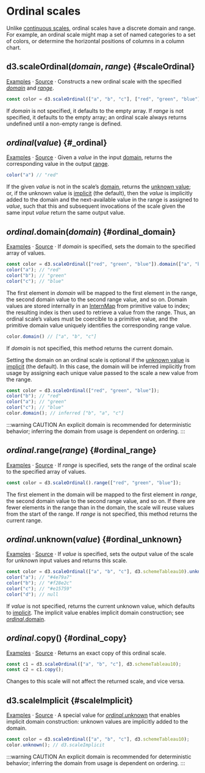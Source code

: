# Ordinal scales

Unlike [continuous scales](./linear.md), ordinal scales have a discrete domain and range. For example, an ordinal scale might map a set of named categories to a set of colors, or determine the horizontal positions of columns in a column chart.

## d3.scaleOrdinal(*domain*, *range*) {#scaleOrdinal}

[Examples](https://observablehq.com/@d3/d3-scaleordinal) · [Source](https://github.com/d3/d3-scale/blob/main/src/ordinal.js) · Constructs a new ordinal scale with the specified [*domain*](#ordinal_domain) and [*range*](#ordinal_range).

```js
const color = d3.scaleOrdinal(["a", "b", "c"], ["red", "green", "blue"]);
```

If *domain* is not specified, it defaults to the empty array. If *range* is not specified, it defaults to the empty array; an ordinal scale always returns undefined until a non-empty range is defined.

## *ordinal*(*value*) {#_ordinal}

[Examples](https://observablehq.com/@d3/d3-scaleordinal) · [Source](https://github.com/d3/d3-scale/blob/main/src/ordinal.js) · Given a *value* in the input [domain](#ordinal_domain), returns the corresponding value in the output [range](#ordinal_range).

```js
color("a") // "red"
```

If the given *value* is not in the scale’s [domain](#ordinal_domain), returns the [unknown value](#ordinal_unknown); or, if the unknown value is [implicit](#scaleImplicit) (the default), then the *value* is implicitly added to the domain and the next-available value in the range is assigned to *value*, such that this and subsequent invocations of the scale given the same input *value* return the same output value.

## *ordinal*.domain(*domain*) {#ordinal_domain}

[Examples](https://observablehq.com/@d3/d3-scaleordinal) · [Source](https://github.com/d3/d3-scale/blob/main/src/ordinal.js) · If *domain* is specified, sets the domain to the specified array of values.

```js
const color = d3.scaleOrdinal(["red", "green", "blue"]).domain(["a", "b", "c"]);
color("a"); // "red"
color("b"); // "green"
color("c"); // "blue"
```

The first element in *domain* will be mapped to the first element in the range, the second domain value to the second range value, and so on. Domain values are stored internally in an [InternMap](https://github.com/mbostock/internmap) from primitive value to index; the resulting index is then used to retrieve a value from the range. Thus, an ordinal scale’s values must be coercible to a primitive value, and the primitive domain value uniquely identifies the corresponding range value.

```js
color.domain() // ["a", "b", "c"]
```

If *domain* is not specified, this method returns the current domain.

Setting the domain on an ordinal scale is optional if the [unknown value](#ordinal_unknown) is [implicit](#scaleImplicit) (the default). In this case, the domain will be inferred implicitly from usage by assigning each unique value passed to the scale a new value from the range.

```js
const color = d3.scaleOrdinal(["red", "green", "blue"]);
color("b"); // "red"
color("a"); // "green"
color("c"); // "blue"
color.domain(); // inferred ["b", "a", "c"]
```

:::warning CAUTION
An explicit domain is recommended for deterministic behavior; inferring the domain from usage is dependent on ordering.
:::

## *ordinal*.range(*range*) {#ordinal_range}

[Examples](https://observablehq.com/@d3/d3-scaleordinal) · [Source](https://github.com/d3/d3-scale/blob/main/src/ordinal.js) · If *range* is specified, sets the range of the ordinal scale to the specified array of values.

```js
const color = d3.scaleOrdinal().range(["red", "green", "blue"]);
```

The first element in the domain will be mapped to the first element in *range*, the second domain value to the second range value, and so on. If there are fewer elements in the range than in the domain, the scale will reuse values from the start of the range. If *range* is not specified, this method returns the current range.

## *ordinal*.unknown(*value*) {#ordinal_unknown}

[Examples](https://observablehq.com/@d3/d3-scaleordinal) · [Source](https://github.com/d3/d3-scale/blob/main/src/ordinal.js) · If *value* is specified, sets the output value of the scale for unknown input values and returns this scale.

```js
const color = d3.scaleOrdinal(["a", "b", "c"], d3.schemeTableau10).unknown(null);
color("a"); // "#4e79a7"
color("b"); // "#f28e2c"
color("c"); // "#e15759"
color("d"); // null
```

If *value* is not specified, returns the current unknown value, which defaults to [implicit](#scaleImplicit). The implicit value enables implicit domain construction; see [*ordinal*.domain](#ordinal_domain).

## *ordinal*.copy() {#ordinal_copy}

[Examples](https://observablehq.com/@d3/d3-scaleordinal) · [Source](https://github.com/d3/d3-scale/blob/main/src/ordinal.js) · Returns an exact copy of this ordinal scale.

```js
const c1 = d3.scaleOrdinal(["a", "b", "c"], d3.schemeTableau10);
const c2 = c1.copy();
```

Changes to this scale will not affect the returned scale, and vice versa.

## d3.scaleImplicit {#scaleImplicit}

[Examples](https://observablehq.com/@d3/d3-scaleordinal) · [Source](https://github.com/d3/d3-scale/blob/main/src/ordinal.js) · A special value for [*ordinal*.unknown](#ordinal_unknown) that enables implicit domain construction: unknown values are implicitly added to the domain.

```js
const color = d3.scaleOrdinal(["a", "b", "c"], d3.schemeTableau10);
color.unknown(); // d3.scaleImplicit
```

:::warning CAUTION
An explicit domain is recommended for deterministic behavior; inferring the domain from usage is dependent on ordering.
:::
